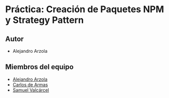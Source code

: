 # Práctica: Creación de Paquetes NPM y Strategy Pattern

## Autor

* Alejandro Arzola

## Miembros del equipo

* [Alejandro Arzola](http://aleag.github.io)
* [Carlos de Armas](http://alu0100816167.github.io)
* [Samuel Valcárcel](http://cosaca.github.io)
